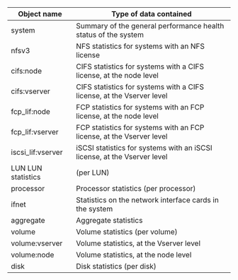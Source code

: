 Object name	|Type of data contained
------------|------------------
system|	Summary of the general performance health status of the system
nfsv3 |	NFS statistics for systems with an NFS license
cifs:node|	CIFS statistics for systems with a CIFS license, at the node level
cifs:vserver|	CIFS statistics for systems with a CIFS license, at the Vserver level
fcp_lif:node|	FCP statistics for systems with an FCP license, at the node level
fcp_lif:vserver|	FCP statistics for systems with an FCP license, at the Vserver level
iscsi_lif:vserver|	iSCSI statistics for systems with an iSCSI license, at the Vserver level
LUN	LUN statistics| (per LUN)
processor|	Processor statistics (per processor)
ifnet|	Statistics on the network interface cards in the system
aggregate|	Aggregate statistics
volume|	Volume statistics (per volume)
volume:vserver|	Volume statistics, at the Vserver level
volume:node|	Volume statistics, at the node level
disk	|Disk statistics (per disk)
